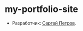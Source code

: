 # my-portfolio-site
* Разработчик: [Сергей Петров](https://up.htmlacademy.ru/htmlcss/23/user/401977).
